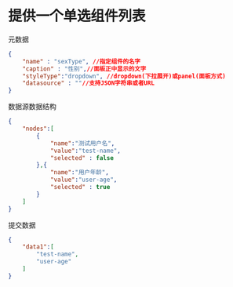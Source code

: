 # 提供一个单选组件列表
元数据
```json
{
	"name" : "sexType", //指定组件的名字
	"caption" : "性别",//面板正中显示的文字
	"styleType":"dropdown", //dropdown(下拉展开)或panel(面板方式)
	"datasource" : ""//支持JSON字符串或者URL
}
```

数据源数据结构
```json
{
 	"nodes":[
 		{
 			"name":"测试用户名",
 			"value":"test-name",
 			"selected" : false
 		},{
 			"name":"用户年龄",
 			"value":"user-age",
 			"selected" : true
 		}
 	]
}
```

提交数据
```json
{
 	"data1":[
 		"test-name",
 		"user-age"
 	]
}
```